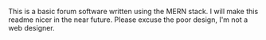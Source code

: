 This is a basic forum software written using the MERN stack. I will make this readme nicer in the near future. Please excuse the poor design, I'm not a web designer.
